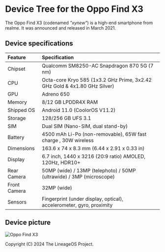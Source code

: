 # Device Tree for the Oppo Find X3

The Oppo Find X3 (codenamed _"xynew"_) is a high-end smartphone from realme. It was announced and released in March 2021.

## Device specifications

| Feature               | Specification                                                                 |
| :---------------------| :-----------------------------------------------------------------------------|
| Chipset               | Qualcomm SM8250-AC Snapdragon 870 5G (7 nm)                                   |
| CPU                   | Octa-core Kryo 585 (1x3.2 GHz Prime, 3x2.42 GHz Gold & 4x1.80 GHz Silver)     |
| GPU                   | Adreno 650                                                                    |
| Memory                | 8/12 GB LPDDR4X RAM                                                           |
| Shipped OS            | Android 11.0 (CoolorOS V11.2)                                                 |
| Storage               | 128/256 GB UFS 3.1                                                            |
| SIM                   | Dual SIM (Nano-SIM, dual stand-by)                                            |
| Battery               | 4500 mAh Li-Po (non-removable), 65W fast charge , 30W wireless                |
| Dimensions            | 163.6 x 74 x 8.3 mm (6.44 x 2.91 x 0.33 in)                                   |
| Display               | 6.7 inch, 1440 x 3216 (20:9 ratio) AMOLED, 120Hz, HDR10+                      |
| Rear Camera           | 50MP (wide) / 13MP (telephoto) / 50MP (ultrawide)  /  3MP (microscope)        |
| Front Camera          | 32MP (wide)                                                                   |
| Sensors               | Fingerprint (under display, optical), accelerometer, gyro, proximity          |

## Device picture

![Oppo Find X3](https://www.91-img.com/gallery_images_uploads/d/e/def4d6bbb96ef7ff675fc9dd07e982b961b62de4.jpg)

Copyright (C) 2024 The LineageOS Project.
